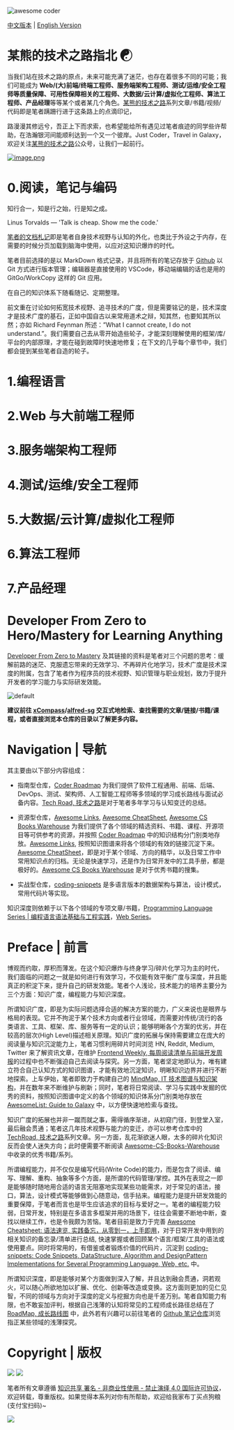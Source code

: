 ![awesome coder](https://user-images.githubusercontent.com/5803001/43364904-59f5bda6-9356-11e8-9ab3-ae073d08bb9e.png)

[中文版本](./README.md) | [English Version](./README-en.md)

# 某熊的技术之路指北 ☯

当我们站在技术之路的原点，未来可能充满了迷茫，也存在着很多不同的可能；我们可能成为 **Web/(大)前端/终端工程师、服务端架构工程师、测试/运维/安全工程师等质量保障、可用性保障相关的工程师、大数据/云计算/虚拟化工程师、算法工程师、产品经理**等等某个或者某几个角色。[某熊的技术之路](https://github.com/wxyyxc1992/Developer-Zero-To-Mastery)系列文章/书籍/视频/代码即是笔者蹒跚行进于这条路上的点滴印记，

路漫漫其修远兮，吾正上下而求索，也希望能给所有遇见过笔者痕迹的同学些许帮助，在浩瀚银河间能顺利达到一个又一个彼岸。Just Coder，Travel in Galaxy，欢迎关注[某熊的技术之路](https://i.postimg.cc/mDxdH0VL/image.png)公众号，让我们一起前行。

[![image.png](https://i.postimg.cc/y1QXgJ6f/image.png)](https://postimg.cc/bZFSQcfz)

# 0.阅读，笔记与编码

知行合一，知是行之始，行是知之成。

Linus Torvalds — 'Talk is cheap. Show me the code.'

[笔者的文档札记](https://github.com/topics/wx-doc)即是笔者自身技术视野与认知的外化，也类比于外设之于内存，在需要的时候分页加载到脑海中使用，以应对这知识爆炸的时代。

笔者目前选择的是以 MarkDown 格式记录，并且将所有的笔记存放于 [Github](https://github.com/topics/wx-doc) 以 Git 方式进行版本管理；编辑器是直接使用的 VSCode，移动端编辑的话也是用的 GitGo/WorkCopy 这样的 Git 应用。

在自己的知识体系下随看随记、定期整理。

前文重在讨论如何拓宽技术视野、追寻技术的广度，但是需要铭记的是，技术深度才是技术广度的基石，正如中国自古以来常用道术之辩，知其然，也要知其所以然；亦如 Richard Feynman 所述：”What I cannot create, I do not understand.”。我们需要自己去从零开始造些轮子，才能深刻理解使用的框架/库/平台的内部原理，才能在碰到故障时快速地修复；在下文的几乎每个章节中，我们都会提到某些笔者自造的轮子。

# 1.编程语言

# 2.Web 与大前端工程师

# 3.服务端架构工程师

# 4.测试/运维/安全工程师

# 5.大数据/云计算/虚拟化工程师

# 6.算法工程师

# 7.产品经理

# Developer From Zero to Hero/Mastery for Learning Anything

[Developer From Zero to Mastery](./) 及其链接的资料是笔者对三个问题的思考：缓解前路的迷茫、克服遗忘带来的无效学习、不再碎片化地学习，技术广度是技术深度的附属，包含了笔者作为程序员的技术视野、知识管理与职业规划，致力于提升开发者的学习能力与实际研发效能。

![default](https://i.postimg.cc/y1QXgJ6f/image.png)

**建议前往 [xCompass](https://wxyyxc1992.github.io/home/#/search)/[alfred-sg](https://github.com/wxyyxc1992/Soogle/tree/master/alfred-sg) 交互式地检索、查找需要的文章/链接/书籍/课程，或者直接浏览本仓库的目录以了解更多内容。**

# Navigation | 导航

其主要由以下部分内容组成：

- 指南型仓库，[Coder Roadmap](./) 为我们提供了软件工程通用、前端、后端、DevOps、测试、架构师、人工智能工程师等多领域的学习成长路线与面试必备内容。[Tech Road, 技术之路](./TechRoad)是对于笔者多年学习与认知变迁的总结。

- 资源型仓库，[Awesome Links](https://github.com/wxyyxc1992/Awesome-Lists), [Awesome CheatSheet](https://github.com/wxyyxc1992/Awesome-CheatSheets), [Awesome CS Books Warehouse](https://github.com/wxyyxc1992/Awesome-CS-Books-Warehouse) 为我们提供了各个领域的精选资料、书籍、课程、开源项目等可供参考的资源，并按照 [Coder Roadmap](./) 中的知识结构分门别类地存放。[Awesome Links](https://github.com/wxyyxc1992/Awesome-Lists), 按照知识图谱来将各个领域的有效的链接沉淀下来。[Awesome CheatSheet](https://github.com/wxyyxc1992/Awesome-CheatSheets)，即是对于某个领域、方向的精华，以及日常工作中常用知识点的归档。无论是快速学习，还是作为日常开发中的工具手册，都是极好的。[Awesome CS Books Warehouse](https://github.com/wxyyxc1992/Awesome-CS-Books-Warehouse) 是对于优秀书籍的搜集。

- 实战型仓库，[coding-snippets](https://github.com/wxyyxc1992/coding-snippets) 是多语言版本的数据架构与算法，设计模式，常用代码片等实现。

知识深度则依赖于以下各个领域的专项文章/书籍，[Programming Language Series | 编程语言语法基础与工程实践](https://github.com/wxyyxc1992/ProgrammingLanguage-Series)，[Web Series](https://github.com/wxyyxc1992/Web-Series)。

# Preface | 前言

博观而约取，厚积而薄发。在这个知识爆炸与终身学习/碎片化学习为主的时代，我们面临的问题之一就是如何进行有效学习，不仅能有效平衡广度与深度，并且能真正的积淀下来，提升自己的研发效能。笔者个人浅论，技术能力的培养主要分为三个方面：知识广度，编程能力与知识深度。

所谓知识广度，即是为实际问题选择合适的解决方案的能力，广义来说也是眼界与格局的表现。它并不拘泥于某个技术方向或者行业领域，而需要对传统/流行的各类语言、工具、框架、库、服务等有一定的认识；能够明晰各个方案的优劣，并在较高的层次(High Level)描述相关原理。知识广度的拓展与保持需要建立在庞大的阅读量与知识沉淀能力上，笔者习惯利用碎片时间浏览 HN, Reddit, Medium, Twitter 来了解资讯文章，在维护 [Frontend Weekly, 每周阅读清单与前端开发周报](https://parg.co/UHG)的过程中也不断强迫自己去阅读与探究。另一方面，笔者坚定地即认为，唯有建立符合自己认知方式的知识图谱，才能有效地沉淀知识，明晰知识边界并进行不断地探索。上车伊始，笔者即致力于构建自己的 [MindMap, IT 技术图谱与知识架构](./MindMap)，并在数年来不断维护与刷新；同时，笔者将日常阅读、学习与实践中发掘的优秀的资料，按照知识图谱中定义的各个领域的知识体系分门别类地存放在 [AwesomeList: Guide to Galaxy](https://github.com/Awesome-Lists) 中，以方便快速地检索与查找。

知识广度的拓展也并非一蹴而就之事，需得循序渐进，从初窥门径，到登堂入室，最后融会贯通；笔者这几年技术视野与能力的变迁，亦可以参考仓库中的 [TechRoad, 技术之路](./TechRoad)系列文章。另一方面，乱花渐欲迷人眼，太多的碎片化知识反而会使人迷失方向；此时便需要不断阅读 [Awesome-CS-Books-Warehouse](https://github.com/wxyyxc1992/Awesome-CS-Books-Warehouse) 中收录的优秀书籍/系列。

所谓编程能力，并不仅仅是编写代码(Write Code)的能力，而是包含了阅读、编写、理解、重构、抽象等多个方面，是所谓的代码管理/掌控。其外在表现之一即是能够随时随地用合适的语言无阻塞地实现某些功能需求，对于常见的语法，接口，算法，设计模式等能够做到心随意动，信手拈来。编程能力是提升研发效能的重要保障，于笔者而言也是毕生应该追求的目标与爱好之一。笔者的编程能力较弱，日常开发，特别是在多语言多框架并用的场景下，往往会需要不断地中断，查找以继续工作，也是令我颇为苦恼。笔者目前是致力于完善 [Awesome Cheatsheet: 语法速览, 实践备忘，从零到一，上手即用](https://github.com/wxyyxc1992/Awesome-CheatSheets)，对于日常开发中用到的相关知识的备忘录/清单进行总结, 快速掌握或者回顾某个语言/框架/工具的语法或使用要点。同时将常用的，有借鉴或者锻炼价值的代码片，沉淀到 [coding-snippets: Code Snippets, DataStructure, Algorithm and DesignPattern Implementations for Several Programming Language, Web, etc.](https://github.com/wxyyxc1992/coding-snippets) 中。

所谓知识深度，即是能够对某个方面做到深入了解，并且达到融会贯通，洞若观火，可以随心所欲地加以扩展、优化、创新等改造或变换。这方面则更加的见仁见智，不同的领域与方向对于深度的定义与挖掘方向也是千差万别。笔者自知能力有限，也不敢妄加评判，根据自己浅薄的认知将常见的工程师成长路径总结在了 [RoadMap, 成长路线图](./RoadMap) 中，此外若有兴趣可以前往笔者的 [Github 笔记仓库](https://github.com/wxyyxc1992?tab=repositories)浏览指正某些领域的浅薄探究。

# Copyright | 版权

![](https://parg.co/bDY) ![](https://parg.co/bDm)

笔者所有文章遵循 [知识共享 署名 - 非商业性使用 - 禁止演绎 4.0 国际许可协议](https://creativecommons.org/licenses/by-nc-nd/4.0/deed.zh)，欢迎转载，尊重版权。如果觉得本系列对你有所帮助，欢迎给我家布丁买点狗粮(支付宝扫码)~

![](https://github.com/wxyyxc1992/OSS/blob/master/2017/8/1/Buding.jpg?raw=true)
